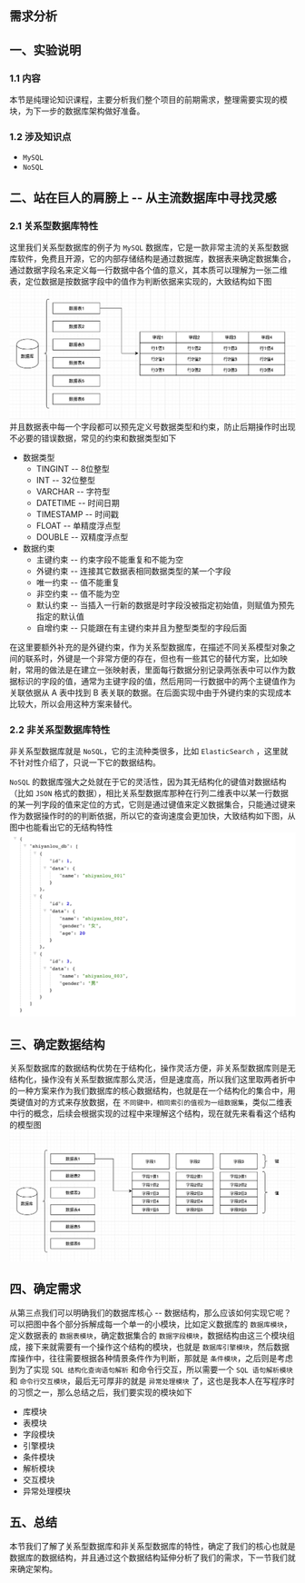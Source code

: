 ## 需求分析

## 一、实验说明
### 1.1 内容
本节是纯理论知识课程，主要分析我们整个项目的前期需求，整理需要实现的模块，为下一步的数据库架构做好准备。

### 1.2 涉及知识点
* `MySQL`
* `NoSQL`

## 二、站在巨人的肩膀上 -- 从主流数据库中寻找灵感
### 2.1 关系型数据库特性
这里我们关系型数据库的例子为 `MySQL` 数据库，它是一款非常主流的关系型数据库软件，免费且开源，它的内部存储结构是通过数据库，数据表来确定数据集合，通过数据字段名来定义每一行数据中各个值的意义，其本质可以理解为一张二维表，定位数据是按数据字段中的值作为判断依据来实现的，大致结构如下图
![](res/mysql.png)
并且数据表中每一个字段都可以预先定义号数据类型和约束，防止后期操作时出现不必要的错误数据，常见的约束和数据类型如下

* 数据类型
    * TINGINT -- 8位整型
    * INT -- 32位整型
    * VARCHAR -- 字符型
    * DATETIME -- 时间日期
    * TIMESTAMP -- 时间戳
    * FLOAT -- 单精度浮点型
    * DOUBLE -- 双精度浮点型
* 数据约束
    * 主键约束 -- 约束字段不能重复和不能为空
    * 外键约束 -- 连接其它数据表相同数据类型的某一个字段
    * 唯一约束 -- 值不能重复
    * 非空约束 -- 值不能为空
    * 默认约束 -- 当插入一行新的数据是时字段没被指定初始值，则赋值为预先指定的默认值
    * 自增约束 -- 只能跟在有主键约束并且为整型类型的字段后面

在这里要额外补充的是外键约束，作为关系型数据库，在描述不同关系模型对象之间的联系时，外键是一个非常方便的存在，但也有一些其它的替代方案，比如映射，常用的做法是在建立一张映射表，里面每行数据分别记录两张表中可以作为数据标识的字段的值，通常为主键字段的值，然后用同一行数据中的两个主键值作为关联依据从 A 表中找到 B 表关联的数据。在后面实现中由于外键约束的实现成本比较大，所以会用这种方案来替代。

### 2.2 非关系型数据库特性
非关系型数据库就是 `NoSQL`，它的主流种类很多，比如 `ElasticSearch` ，这里就不针对性介绍了，只说一下它的数据结构。

`NoSQL` 的数据库强大之处就在于它的灵活性，因为其无结构化的键值对数据结构（比如 `JSON` 格式的数据），相比关系型数据库那种在行列二维表中以某一行数据的某一列字段的值来定位的方式，它则是通过键值来定义数据集合，只能通过键来作为数据操作时的的判断依据，所以它的查询速度会更加快，大致结构如下图，从图中也能看出它的无结构特性
![](res/nosql.png)

## 三、确定数据结构
关系型数据库的数据结构优势在于结构化，操作灵活方便，非关系型数据库则是无结构化，操作没有关系型数据库那么灵活，但是速度高，所以我们这里取两者折中的一种方案来作为我们数据库的核心数据结构，也就是在一个结构化的集合中，用类键值对的方式来存放数据，在 `不同键中，相同索引的值视为一组数据集`，类似二维表中行的概念，后续会根据实现的过程中来理解这个结构，现在就先来看看这个结构的模型图
![](res/sql.png)

## 四、确定需求
从第三点我们可以明确我们的数据库核心 -- 数据结构，那么应该如何实现它呢？可以把图中各个部分拆解成每一个单一的小模块，比如定义数据库的 `数据库模块`，定义数据表的 `数据表模块`，确定数据集合的 `数据字段模块`，数据结构由这三个模块组成，接下来就需要有一个操作这个结构的模块，也就是 `数据库引擎模块`，然后数据库操作中，往往需要根据各种情景条件作为判断，那就是 `条件模块`，之后则是考虑到为了实现 `SQL 结构化查询语句解析` 和命令行交互，所以需要一个 `SQL 语句解析模块` 和 `命令行交互模块`，最后无可厚非的就是 `异常处理模块` 了，这也是我本人在写程序时的习惯之一，那么总结之后，我们要实现的模块如下
* 库模块
* 表模块
* 字段模块
* 引擎模块
* 条件模块
* 解析模块
* 交互模块
* 异常处理模块

## 五、总结
本节我们了解了关系型数据库和非关系型数据库的特性，确定了我们的核心也就是数据库的数据结构，并且通过这个数据结构延伸分析了我们的需求，下一节我们就来确定架构。
